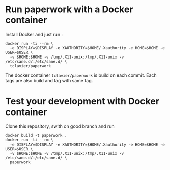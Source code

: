 # Run paperwork with a Docker container

Install Docker and just run :

    docker run -ti --rm \
      -e DISPLAY=$DISPLAY -e XAUTHORITY=$HOME/.Xauthority -e HOME=$HOME -e USER=$USER \
      -v $HOME:$HOME -v /tmp/.X11-unix:/tmp/.X11-unix -v /etc/sane.d/:/etc/sane.d/ \
      tclavier/paperwork    

The docker container `tclavier/paperwork` is build on each commit. Each tags are also build and tag with same tag.

# Test your development with Docker container

Clone this repository, swith on good branch and run 

    docker build -t paperwork .
    docker run -ti --rm \
      -e DISPLAY=$DISPLAY -e XAUTHORITY=$HOME/.Xauthority -e HOME=$HOME -e USER=$USER \
      -v $HOME:$HOME -v /tmp/.X11-unix:/tmp/.X11-unix -v /etc/sane.d/:/etc/sane.d/ \
      paperwork    
